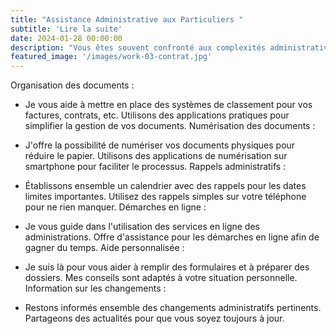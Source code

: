 ```yaml
---
title: "Assistance Administrative aux Particuliers "
subtitle: 'Lire la suite'
date: 2024-01-28 00:00:00
description: "Vous êtes souvent confronté aux complexités administratives liées, à la gestion des documents, aux administrations" 
featured_image: '/images/work-03-contrat.jpg'
---
```

Organisation des documents :

* Je vous aide à mettre en place des systèmes de classement pour vos factures, contrats, etc.
Utilisons des applications pratiques pour simplifier la gestion de vos documents.
Numérisation des documents :

* J'offre la possibilité de numériser vos documents physiques pour réduire le papier.
Utilisons des applications de numérisation sur smartphone pour faciliter le processus.
Rappels administratifs :

* Établissons ensemble un calendrier avec des rappels pour les dates limites importantes.
Utilisez des rappels simples sur votre téléphone pour ne rien manquer.
Démarches en ligne :

* Je vous guide dans l'utilisation des services en ligne des administrations.
Offre d'assistance pour les démarches en ligne afin de gagner du temps.
Aide personnalisée :

* Je suis là pour vous aider à remplir des formulaires et à préparer des dossiers.
Mes conseils sont adaptés à votre situation personnelle.
Information sur les changements :

* Restons informés ensemble des changements administratifs pertinents.
Partageons des actualités pour que vous soyez toujours à jour.

